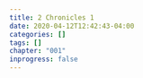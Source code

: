 ```yaml
---
title: 2 Chronicles 1
date: 2020-04-12T12:42:43-04:00
categories: []
tags: []
chapter: "001"
inprogress: false
---
```


